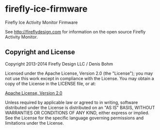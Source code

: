 firefly-ice-firmware
====================

Firefly Ice Activity Monitor Firmware

See http://fireflydesign.com for information on the open source Firefly Activity Monitor.

Copyright and License
---------------------
Copyright 2013-2014 Firefly Design LLC / Denis Bohm

Licensed under the Apache License, Version 2.0 (the "License"); you may not use this work except in compliance with the License. You may obtain a copy of the License in the LICENSE file, or at:

<a href="http://www.apache.org/licenses/LICENSE-2.0">Apache License, Version 2.0</a>

Unless required by applicable law or agreed to in writing, software distributed under the License is distributed on an "AS IS" BASIS, WITHOUT WARRANTIES OR CONDITIONS OF ANY KIND, either express or implied. See the License for the specific language governing permissions and limitations under the License.
